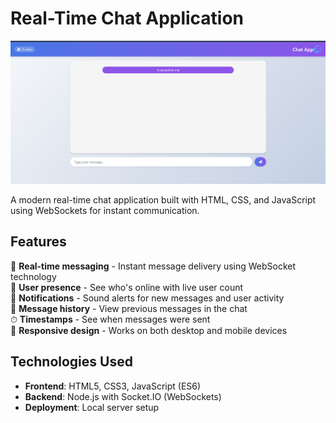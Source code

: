 # Real-Time Chat Application

![Chat App Preview](image/Chat_App.png)

A modern real-time chat application built with HTML, CSS, and JavaScript using WebSockets for instant communication.

## Features

🚀 **Real-time messaging** - Instant message delivery using WebSocket technology  
👥 **User presence** - See who's online with live user count  
🔔 **Notifications** - Sound alerts for new messages and user activity  
💬 **Message history** - View previous messages in the chat  
⏱ **Timestamps** - See when messages were sent  
🎨 **Responsive design** - Works on both desktop and mobile devices  

## Technologies Used

- **Frontend**: HTML5, CSS3, JavaScript (ES6)
- **Backend**: Node.js with Socket.IO (WebSockets)
- **Deployment**: Local server setup

